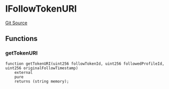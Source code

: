 # IFollowTokenURI
[Git Source](https://github.com/digiv3rse/core-contracts/blob/5454b58664fab805b6888a68ff40915d251f32f3/contracts/interfaces/IFollowTokenURI.sol)


## Functions
### getTokenURI


```solidity
function getTokenURI(uint256 followTokenId, uint256 followedProfileId, uint256 originalFollowTimestamp)
    external
    pure
    returns (string memory);
```

